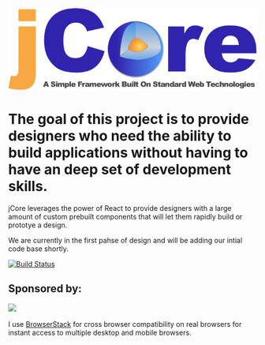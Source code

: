 <img src="jCore_Logo.png" />

# The goal of this project is to provide designers who need the ability to build applications without having to have an deep set of development skills.

jCore leverages the power of React to provide designers with a large amount of custom prebuilt components that will let them rapidly build or prototye a design.

We are currently in the first pahse of design and will be adding our intial code base shortly.

[![Build Status][jlomoglio-badge]][jlomoglio-badge-url]

## Sponsored by:
<img src="https://bstacksupport.zendesk.com/attachments/token/NKFfHCZxmMGztqO7sgxUrmP5b/?name=Logo-01.svg" width="250" />

I use <a href="https://www.browserstack.com" target="_blank">BrowserStack</a> for cross browser compatibility on real browsers  for instant access to multiple desktop and mobile browsers.

[jlomoglio-badge]: https://travis-ci.org/angular/quickstart.svg?branch=master
[jlomoglio-badge-url]: https://jlomoglio.github.io/2018/
